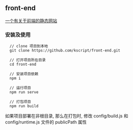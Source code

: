 ## front-end
[一个有关于前端的静态网站](https://kscript.github.io/front-end/)  

### 安装及使用
```
  // clone 项目到本地
  git clone https://github.com/kscript/front-end.git

  // 打开项目所在目录
  cd front-end

  // 安装项目依赖
  npm i

  // 运行项目
  npm run serve

  // 打包项目
  npm run build
```

如果项目部署在非根目录, 那么在打包时, 修改 config/build.js 和 config/runtime.js 文件的 publicPath 属性
